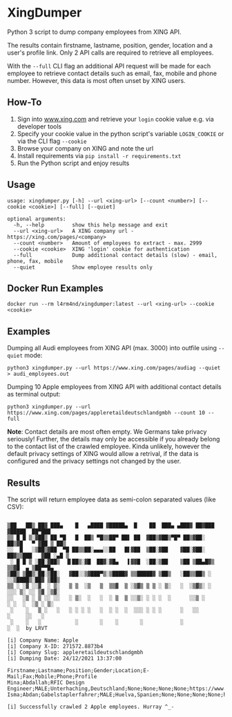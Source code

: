# XingDumper
Python 3 script to dump company employees from XING API.

The results contain firstname, lastname, position, gender, location and a user's profile link. Only 2 API calls are required to retrieve all employees. 

With the `--full` CLI flag an additional API request will be made for each employee to retrieve contact details such as email, fax, mobile and phone number. However, this data is most often unset by XING users.

## How-To
1. Sign into www.xing.com and retrieve your ``login`` cookie value e.g. via developer tools
2. Specify your cookie value in the python script's variable ``LOGIN_COOKIE`` or via the CLI flag ``--cookie``
3. Browse your company on XING and note the url
4. Install requirements via ``pip install -r requirements.txt``
5. Run the Python script and enjoy results

## Usage
````
usage: xingdumper.py [-h] --url <xing-url> [--count <number>] [--cookie <cookie>] [--full] [--quiet]

optional arguments:
  -h, --help         show this help message and exit
  --url <xing-url>   A XING company url - https://xing.com/pages/<company>
  --count <number>   Amount of employees to extract - max. 2999
  --cookie <cookie>  XING 'login' cookie for authentication
  --full             Dump additional contact details (slow) - email, phone, fax, mobile
  --quiet            Show employee results only
````

## Docker Run Examples
````
docker run --rm l4rm4nd/xingdumper:latest --url <xing-url> --cookie <cookie>
````

## Examples

Dumping all Audi employees from XING API (max. 3000) into outfile using `--quiet` mode:
````
python3 xingdumper.py --url https://www.xing.com/pages/audiag --quiet > audi_employees.out
````
Dumping 10 Apple employees from XING API with additional contact details as terminal output:
````
python3 xingdumper.py --url https://www.xing.com/pages/appleretaildeutschlandgmbh --count 10 --full
````
**Note**: Contact details are most often empty. We Germans take privacy seriously! Further, the details may only be accessible if you already belong to the contact list of the crawled employee. Kinda unlikely, however the default privacy settings of XING would allow a retrival, if the data is configured and the privacy settings not changed by the user.

## Results

The script will return employee data as semi-colon separated values (like CSV):

````

▒██   ██▒ ██▓ ███▄    █   ▄████ ▓█████▄  █    ██  ███▄ ▄███▓ ██▓███  ▓█████  ██▀███  
▒▒ █ █ ▒░▓██▒ ██ ▀█   █  ██▒ ▀█▒▒██▀ ██▌ ██  ▓██▒▓██▒▀█▀ ██▒▓██░  ██▒▓█   ▀ ▓██ ▒ ██▒
░░  █   ░▒██▒▓██  ▀█ ██▒▒██░▄▄▄░░██   █▌▓██  ▒██░▓██    ▓██░▓██░ ██▓▒▒███   ▓██ ░▄█ ▒
 ░ █ █ ▒ ░██░▓██▒  ▐▌██▒░▓█  ██▓░▓█▄   ▌▓▓█  ░██░▒██    ▒██ ▒██▄█▓▒ ▒▒▓█  ▄ ▒██▀▀█▄  
▒██▒ ▒██▒░██░▒██░   ▓██░░▒▓███▀▒░▒████▓ ▒▒█████▓ ▒██▒   ░██▒▒██▒ ░  ░░▒████▒░██▓ ▒██▒
▒▒ ░ ░▓ ░░▓  ░ ▒░   ▒ ▒  ░▒   ▒  ▒▒▓  ▒ ░▒▓▒ ▒ ▒ ░ ▒░   ░  ░▒▓▒░ ░  ░░░ ▒░ ░░ ▒▓ ░▒▓░
░░   ░▒ ░ ▒ ░░ ░░   ░ ▒░  ░   ░  ░ ▒  ▒ ░░▒░ ░ ░ ░  ░      ░░▒ ░      ░ ░  ░  ░▒ ░ ▒░
 ░    ░   ▒ ░   ░   ░ ░ ░ ░   ░  ░ ░  ░  ░░░ ░ ░ ░      ░   ░░          ░     ░░   ░ 
 ░    ░   ░           ░       ░    ░       ░            ░               ░  ░  by LRVT                                                   

[i] Company Name: Apple
[i] Company X-ID: 271572.8873b4
[i] Company Slug: appleretaildeutschlandgmbh
[i] Dumping Date: 24/12/2021 13:37:00

Firstname;Lastname;Position;Gender;Location;E-Mail;Fax;Mobile;Phone;Profile
Mina;Abdallah;RFIC Design Engineer;MALE;Unterhaching,Deutschland;None;None;None;None;https://www.xing.com/profile/Mina_Abdallah
Isma;Abdan;Gabelstaplerfahrer;MALE;Huelva,Spanien;None;None;None;None;https://www.xing.com/profile/Isma_Abdan

[i] Successfully crawled 2 Apple employees. Hurray ^_-
````
